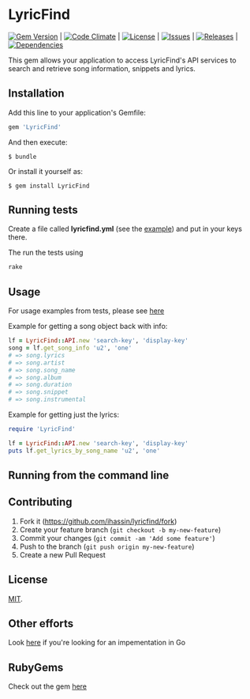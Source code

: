 # LyricFind

[![Gem Version](https://badge.fury.io/rb/LyricFind.svg)](http://badge.fury.io/rb/LyricFind) | [![Code Climate](https://codeclimate.com/github/ihassin/lyricfind/badges/gpa.svg)](https://codeclimate.com/github/ihassin/lyricfind) | [![License](http://img.shields.io/badge/license-MIT-brightgreen.svg?style=flat-square)](http://opensource.org/licenses/MIT) | [![Issues](http://img.shields.io/github/issues/ihassin/lyricfind.svg?style=flat-square)](http://github.com/ihassin/lyricfind/issues) | [![Releases](http://img.shields.io/github/release/ihassin/lyricfind.svg?style=flat-square)](http://github.com/ihassin/lyricfind/releases) | [![Dependencies](http://img.shields.io/gemnasium/ihassin/lyricfind.svg?style=flat-square)](https://gemnasium.com/ihassin/lyricfind)

This gem allows your application to access LyricFind's API services to search and retrieve song information, snippets and lyrics.

## Installation

Add this line to your application's Gemfile:

```ruby
gem 'LyricFind'
```

And then execute:

    $ bundle

Or install it yourself as:

    $ gem install LyricFind

## Running tests

Create a file called **lyricfind.yml** (see the [example](https://github.com/ihassin/lyricfind/blob/master/spec/lyricfind.yml.example)) and put in your keys there.

The run the tests using

```ruby
rake
```

## Usage

For usage examples from tests, please see [here](https://github.com/ihassin/lyricfind/blob/master/spec/lyricfind_spec.rb)

Example for getting a song object back with info:

```ruby
lf = LyricFind::API.new 'search-key', 'display-key'
song = lf.get_song_info 'u2', 'one'
# => song.lyrics
# => song.artist
# => song.song_name
# => song.album
# => song.duration
# => song.snippet
# => song.instrumental
```

Example for getting just the lyrics:
```ruby
require 'LyricFind'

lf = LyricFind::API.new 'search-key', 'display-key'
puts lf.get_lyrics_by_song_name 'u2', 'one'
```

## Running from the command line

## Contributing

1. Fork it (https://github.com/ihassin/lyricfind/fork)
2. Create your feature branch (`git checkout -b my-new-feature`)
3. Commit your changes (`git commit -am 'Add some feature'`)
4. Push to the branch (`git push origin my-new-feature`)
5. Create a new Pull Request

## License

[MIT](https://github.com/ihassin/lyricfind/blob/master/LICENSE.txt).

## Other efforts

Look [here](https://github.com/pilu/lyricfind) if you're looking for an impementation in Go

## RubyGems

Check out the gem [here](https://rubygems.org/gems/LyricFind)
